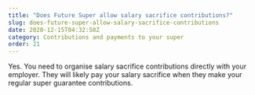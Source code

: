 ```yaml
---
title: "Does Future Super allow salary sacrifice contributions?"
slug: does-future-super-allow-salary-sacrifice-contributions
date: 2020-12-15T04:32:58Z
category: Contributions and payments to your super
order: 21
---
```


Yes. You need to organise salary sacrifice contributions directly with your employer. They will likely pay your salary sacrifice when they make your regular super guarantee contributions.
